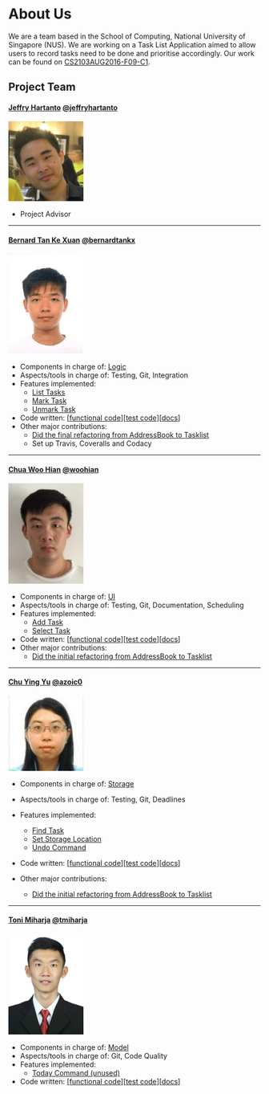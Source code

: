 

<!-- @@author A0146840E -->


# About Us


We are a team based in the School of Computing, National University of Singapore (NUS). We are working on a Task List Application aimed to allow users to record tasks need to be done and prioritise accordingly. Our work can be found on  [CS2103AUG2016-F09-C1](https://github.com/CS2103AUG2016-F09-C1/main).


## Project Team


#### [Jeffry Hartanto](https://github.com/jeffryhartanto) [@jeffryhartanto](https://github.com/jeffryhartanto)<br>
<img src="images/JeffryHartanto.jpg" width="150"><br>
* Project Advisor


-----


#### [Bernard Tan Ke Xuan](https://github.com/bernardtankx) [@bernardtankx](https://github.com/bernardtankx)<br>
<img src="images/BernardTanKeXuan.jpg" width="150"><br>


* Components in charge of: [Logic](https://github.com/CS2103AUG2016-F09-C1/main/blob/master/docs/DeveloperGuide.md#logic-component)
* Aspects/tools in charge of: Testing, Git, Integration
* Features implemented:
   * [List Tasks](https://github.com/CS2103AUG2016-F09-C1/main/blob/master/docs/UserGuide.md#listing-tasks--list)
   * [Mark Task](https://github.com/CS2103AUG2016-F09-C1/main/blob/master/docs/UserGuide.md#mark-a-task--mark)
   * [Unmark Task](https://github.com/CS2103AUG2016-F09-C1/main/blob/master/docs/UserGuide.md#unmark-a-task--unmark)
* Code written: [[functional code](https://github.com/CS2103AUG2016-F09-C1/main/blob/master/collated/main/A0146840E.md)][[test code](https://github.com/CS2103AUG2016-F09-C1/main/blob/master/collated/test/A0146840E.md)][[docs](A0146840E.md)]
* Other major contributions:
  * [Did the final refactoring from AddressBook to Tasklist](https://github.com/CS2103AUG2016-F09-C1/main/commit/863473fd47913a06ebd1408a391e8eb04c2d868c)
  * Set up Travis, Coveralls and Codacy


-----


<!-- @@author A0140019W -->
#### [Chua Woo Hian](https://github.com/woohian) [@woohian](https://github.com/woohian)<br>
<img src="images/ChuaWooHian.jpg" width="150"><br>
* Components in charge of: [UI](https://github.com/CS2103AUG2016-F09-C1/main/blob/master/docs/DeveloperGuide.md#ui-component)
* Aspects/tools in charge of: Testing, Git, Documentation, Scheduling
* Features implemented:
   * [Add Task](https://github.com/CS2103AUG2016-F09-C1/main/blob/master/docs/UserGuide.md#adding-a-task-add)
   * [Select Task](https://github.com/CS2103AUG2016-F09-C1/main/blob/master/docs/UserGuide.md#select-a-task--select)
* Code written: [[functional code](https://github.com/CS2103AUG2016-F09-C1/main/blob/master/collated/main/A0140019W.md)][[test code](A0140019W.md)][[docs](A0140019W.md)]
* Other major contributions:
  * [Did the initial refactoring from AddressBook to Tasklist](https://github.com/CS2103AUG2016-F09-C1/main/commit/2a42c3cef6476b9f531918cf6579214cc233dcb2) 


-----


<!-- @@author A0138516A -->
#### [Chu Ying Yu](https://github.com/azoic0) [@azoic0](https://github.com/azoic0)<br>
<img src="images/ChuYingYu.jpg" width="150"><br>
* Components in charge of: [Storage](https://github.com/CS2103AUG2016-F09-C1/main/blob/master/docs/DeveloperGuide.md#storage-component)
* Aspects/tools in charge of: Testing, Git, Deadlines
* Features implemented:
   * [Find Task](https://github.com/CS2103AUG2016-F09-C1/main/blob/master/docs/UserGuide.md#finding-tasks--find)
   * [Set Storage Location](https://github.com/CS2103AUG2016-F09-C1/main/blob/master/docs/UserGuide.md#set-storage-file-location-storage)
   * [Undo Command](https://github.com/CS2103AUG2016-F09-C1/main/blob/master/docs/UserGuide.md#undo-a-task--undo)


* Code written: [[functional code](https://github.com/CS2103AUG2016-F09-C1/main/blob/master/collated/main/A0138516A.md)][[test code](https://github.com/CS2103AUG2016-F09-C1/main/blob/master/collated/test/A0138516A.md)][[docs](A0138516A.md)]
* Other major contributions:
  * [Did the initial refactoring from AddressBook to Tasklist](https://github.com/CS2103AUG2016-F09-C1/main/commit/2a42c3cef6476b9f531918cf6579214cc233dcb2) 


-----


<!-- @@author A0153837X -->
#### [Toni Miharja](https://github.com/tmiharja) [@tmiharja](https://github.com/tmiharja)<br>
<img src="images/tmiharja.jpg" width="150"><br>
* Components in charge of: [Model](https://github.com/CS2103AUG2016-F09-C1/main/blob/master/docs/DeveloperGuide.md#model-component)
* Aspects/tools in charge of: Git, Code Quality
* Features implemented:
   * [Today Command (unused)](https://github.com/CS2103AUG2016-F09-C1/main/blob/master/collated/main/A0153837X-unused.md)
* Code written: [[functional code](https://github.com/CS2103AUG2016-F09-C1/main/blob/master/collated/main/A0153837X-unused.md)][[test code](A0153837X.md)][[docs](A0153837X.md)]
